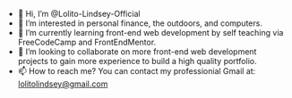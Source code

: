- 👋 Hi, I’m @Lolito-Lindsey-Official
- 👀 I’m interested in personal finance, the outdoors, and computers.
- 🌱 I’m currently learning front-end web development by self teaching via FreeCodeCamp and FrontEndMentor.
- 💞️ I’m looking to collaborate on more front-end web development projects to gain more experience to build a high quality portfolio.
- 📫 How to reach me? You can contact my professionial Gmail at: lolitolindsey@gmail.com

<!---
Lolito-Lindsey-Official/Lolito-Lindsey-Official is a ✨ special ✨ repository because its `README.md` (this file) appears on your GitHub profile.
You can click the Preview link to take a look at your changes.
--->
